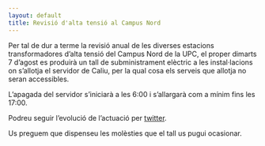 ```yaml
---
layout: default
title: Revisió d'alta tensió al Campus Nord
---
```


Per tal de dur a terme la revisió anual de les diverses estacions transformadores d’alta tensió
del Campus Nord de la UPC, el proper dimarts 7 d’agost es produirà un tall de subministrament
elèctric a les instal·lacions on s’allotja el servidor de Caliu, per la qual cosa els serveis
que allotja no seran accessibles.

L’apagada del servidor s’iniciarà a les 6:00 i s’allargarà com a mínim fins les 17:00.

Podreu seguir l’evolució de l’actuació per [twitter](https://twitter.com/caliu_cat).

Us preguem que dispenseu les molèsties que el tall us pugui ocasionar.

